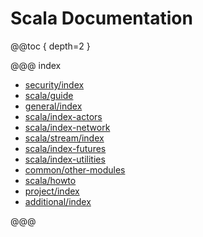 # Scala Documentation

@@toc { depth=2 }

@@@ index

* [security/index](scala/security/index.md)
* [scala/guide](scala/guide/index.md)
* [general/index](scala/general/index.md)
* [scala/index-actors](scala/index-actors.md)
* [scala/index-network](scala/index-network.md)
* [scala/stream/index](scala/stream/index.md)
* [scala/index-futures](scala/index-futures.md)
* [scala/index-utilities](scala/index-utilities.md)
* [common/other-modules](scala/common/other-modules.md)
* [scala/howto](scala/howto.md)
* [project/index](scala/project/index.md)
* [additional/index](scala/additional/index.md)

@@@
